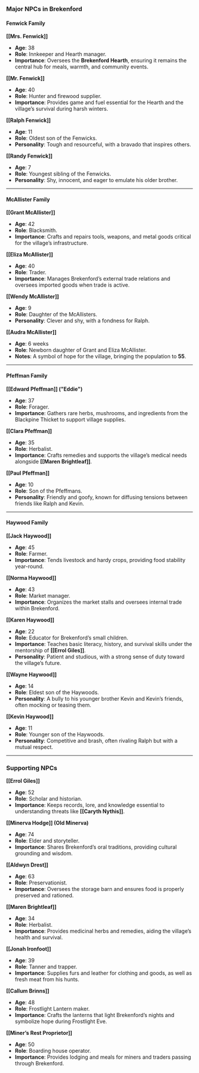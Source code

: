 ### **Major NPCs in Brekenford**

#### **Fenwick Family**

**[[Mrs. Fenwick]]**

- **Age**: 38
- **Role**: Innkeeper and Hearth manager.
- **Importance**: Oversees the **Brekenford Hearth**, ensuring it remains the central hub for meals, warmth, and community events.

**[[Mr. Fenwick]]**

- **Age**: 40
- **Role**: Hunter and firewood supplier.
- **Importance**: Provides game and fuel essential for the Hearth and the village’s survival during harsh winters.

**[[Ralph Fenwick]]**

- **Age**: 11
- **Role**: Oldest son of the Fenwicks.
- **Personality**: Tough and resourceful, with a bravado that inspires others.

**[[Randy Fenwick]]**

- **Age**: 7
- **Role**: Youngest sibling of the Fenwicks.
- **Personality**: Shy, innocent, and eager to emulate his older brother.

---

#### **McAllister Family**

**[[Grant McAllister]]**

- **Age**: 42
- **Role**: Blacksmith.
- **Importance**: Crafts and repairs tools, weapons, and metal goods critical for the village’s infrastructure.

**[[Eliza McAllister]]**

- **Age**: 40
- **Role**: Trader.
- **Importance**: Manages Brekenford’s external trade relations and oversees imported goods when trade is active.

**[[Wendy McAllister]]**

- **Age**: 9
- **Role**: Daughter of the McAllisters.
- **Personality**: Clever and shy, with a fondness for Ralph.

**[[Audra McAllister]]**

- **Age**: 6 weeks
- **Role**: Newborn daughter of Grant and Eliza McAllister.
- **Notes**: A symbol of hope for the village, bringing the population to **55**.

---

#### **Pfeffman Family**

**[[Edward Pfeffman]] ("Eddie")**

- **Age**: 37
- **Role**: Forager.
- **Importance**: Gathers rare herbs, mushrooms, and ingredients from the Blackpine Thicket to support village supplies.

**[[Clara Pfeffman]]**

- **Age**: 35
- **Role**: Herbalist.
- **Importance**: Crafts remedies and supports the village’s medical needs alongside **[[Maren Brightleaf]]**.

**[[Paul Pfeffman]]**

- **Age**: 10
- **Role**: Son of the Pfeffmans.
- **Personality**: Friendly and goofy, known for diffusing tensions between friends like Ralph and Kevin.

---

#### **Haywood Family**

**[[Jack Haywood]]**

- **Age**: 45
- **Role**: Farmer.
- **Importance**: Tends livestock and hardy crops, providing food stability year-round.

**[[Norma Haywood]]**

- **Age**: 43
- **Role**: Market manager.
- **Importance**: Organizes the market stalls and oversees internal trade within Brekenford.

**[[Karen Haywood]]**

- **Age**: 22
- **Role**: Educator for Brekenford’s small children.
- **Importance**: Teaches basic literacy, history, and survival skills under the mentorship of **[[Errol Giles]]**.
- **Personality**: Patient and studious, with a strong sense of duty toward the village’s future.

**[[Wayne Haywood]]**

- **Age**: 14
- **Role**: Eldest son of the Haywoods.
- **Personality**: A bully to his younger brother Kevin and Kevin’s friends, often mocking or teasing them.

**[[Kevin Haywood]]**

- **Age**: 11
- **Role**: Younger son of the Haywoods.
- **Personality**: Competitive and brash, often rivaling Ralph but with a mutual respect.

---

### **Supporting NPCs**

**[[Errol Giles]]**

- **Age**: 52
- **Role**: Scholar and historian.
- **Importance**: Keeps records, lore, and knowledge essential to understanding threats like **[[Caryth Nythis]]**.

**[[Minerva Hodge]] (Old Minerva)**

- **Age**: 74
- **Role**: Elder and storyteller.
- **Importance**: Shares Brekenford’s oral traditions, providing cultural grounding and wisdom.

**[[Aldwyn Drest]]**

- **Age**: 63
- **Role**: Preservationist.
- **Importance**: Oversees the storage barn and ensures food is properly preserved and rationed.

**[[Maren Brightleaf]]**

- **Age**: 34
- **Role**: Herbalist.
- **Importance**: Provides medicinal herbs and remedies, aiding the village’s health and survival.

**[[Jonah Ironfoot]]**

- **Age**: 39
- **Role**: Tanner and trapper.
- **Importance**: Supplies furs and leather for clothing and goods, as well as fresh meat from his hunts.

**[[Callum Brinns]]**

- **Age**: 48
- **Role**: Frostlight Lantern maker.
- **Importance**: Crafts the lanterns that light Brekenford’s nights and symbolize hope during Frostlight Eve.

**[[Miner’s Rest Proprietor]]**

- **Age**: 50
- **Role**: Boarding house operator.
- **Importance**: Provides lodging and meals for miners and traders passing through Brekenford.